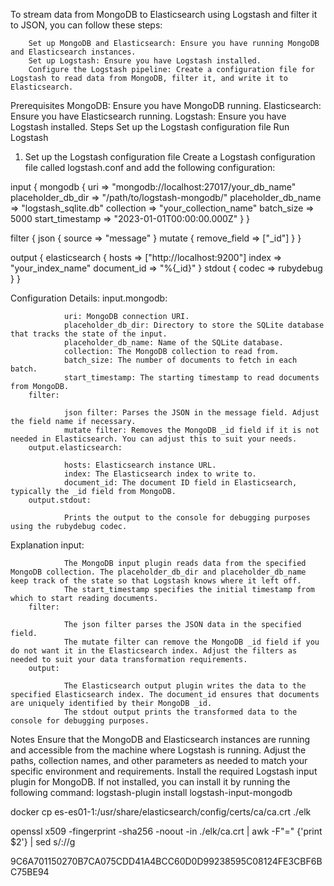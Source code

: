 To stream data from MongoDB to Elasticsearch using Logstash and filter it to JSON, you can follow these steps:

        Set up MongoDB and Elasticsearch: Ensure you have running MongoDB and Elasticsearch instances.
        Set up Logstash: Ensure you have Logstash installed.
        Configure the Logstash pipeline: Create a configuration file for Logstash to read data from MongoDB, filter it, and write it to Elasticsearch.
Prerequisites
        MongoDB: Ensure you have MongoDB running.
        Elasticsearch: Ensure you have Elasticsearch running.
        Logstash: Ensure you have Logstash installed.
Steps
        Set up the Logstash configuration file
        Run Logstash
1. Set up the Logstash configuration file
Create a Logstash configuration file called logstash.conf and add the following configuration:

input {
  mongodb {
    uri => "mongodb://localhost:27017/your_db_name"
    placeholder_db_dir => "/path/to/logstash-mongodb/"
    placeholder_db_name => "logstash_sqlite.db"
    collection => "your_collection_name"
    batch_size => 5000
    start_timestamp => "2023-01-01T00:00:00.000Z"
  }
}

filter {
  json {
    source => "message"
  }
  mutate {
    remove_field => ["_id"]
  }
}

output {
  elasticsearch {
    hosts => ["http://localhost:9200"]
    index => "your_index_name"
    document_id => "%{_id}"
  }
  stdout {
    codec => rubydebug
  }
}

Configuration Details:
        input.mongodb:

                uri: MongoDB connection URI.
                placeholder_db_dir: Directory to store the SQLite database that tracks the state of the input.
                placeholder_db_name: Name of the SQLite database.
                collection: The MongoDB collection to read from.
                batch_size: The number of documents to fetch in each batch.
                start_timestamp: The starting timestamp to read documents from MongoDB.
        filter:

                json filter: Parses the JSON in the message field. Adjust the field name if necessary.
                mutate filter: Removes the MongoDB _id field if it is not needed in Elasticsearch. You can adjust this to suit your needs.
        output.elasticsearch:

                hosts: Elasticsearch instance URL.
                index: The Elasticsearch index to write to.
                document_id: The document ID field in Elasticsearch, typically the _id field from MongoDB.
        output.stdout:

                Prints the output to the console for debugging purposes using the rubydebug codec.


Explanation
        input:

                The MongoDB input plugin reads data from the specified MongoDB collection. The placeholder_db_dir and placeholder_db_name keep track of the state so that Logstash knows where it left off.
                The start_timestamp specifies the initial timestamp from which to start reading documents.
        filter:

                The json filter parses the JSON data in the specified field.
                The mutate filter can remove the MongoDB _id field if you do not want it in the Elasticsearch index. Adjust the filters as needed to suit your data transformation requirements.
        output:

                The Elasticsearch output plugin writes the data to the specified Elasticsearch index. The document_id ensures that documents are uniquely identified by their MongoDB _id.
                The stdout output prints the transformed data to the console for debugging purposes.
Notes
        Ensure that the MongoDB and Elasticsearch instances are running and accessible from the machine where Logstash is running.
        Adjust the paths, collection names, and other parameters as needed to match your specific environment and requirements.
        Install the required Logstash input plugin for MongoDB. If not installed, you can install it by running the following command:
        logstash-plugin install logstash-input-mongodb


 docker cp es-es01-1:/usr/share/elasticsearch/config/certs/ca/ca.crt ./elk

openssl x509 -fingerprint -sha256 -noout -in ./elk/ca.crt | awk -F"=" {'print $2'} | sed s/://g

9C6A701150270B7CA075CDD41A4BCC60D0D99238595C08124FE3CBF6BC75BE94